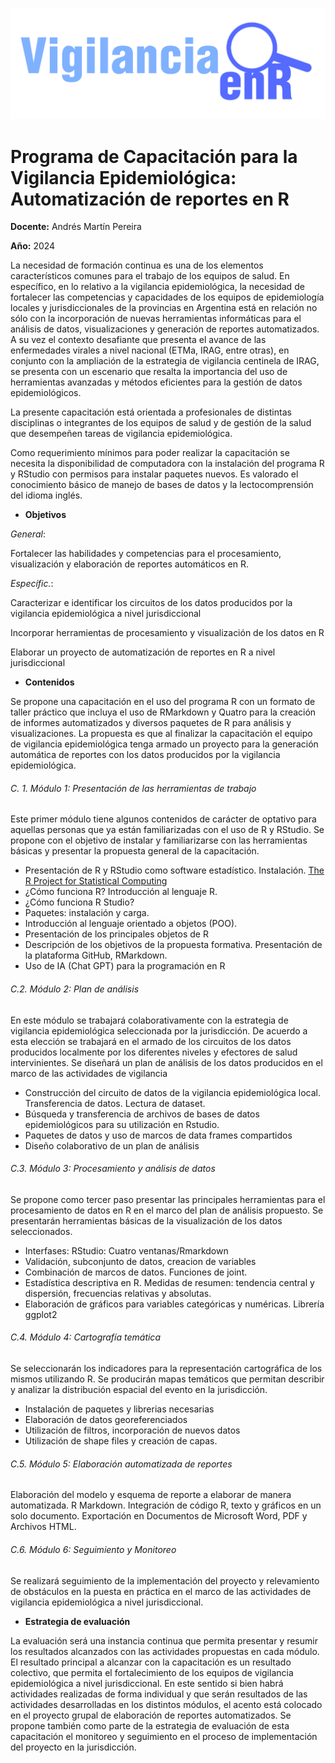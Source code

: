 ![Mi imagen](https://github.com/vigilanciaenr/VigilanciaenR/blob/main/logo_1.png)


# Programa de Capacitación para la Vigilancia Epidemiológica: Automatización de reportes en R

**Docente:** Andrés Martín Pereira

**Año:** 2024

<p>
La necesidad de formación continua es una de los elementos característicos comunes para el trabajo de los equipos de salud. En específico, en lo relativo a la vigilancia epidemiológica, la necesidad de fortalecer las competencias y capacidades de los equipos de epidemiología locales y jurisdiccionales de la provincias en Argentina está en relación no sólo con la incorporación de nuevas herramientas informáticas para el análisis de datos, visualizaciones y generación de reportes automatizados. A su vez el contexto desafiante que presenta el avance de las enfermedades virales a nivel nacional (ETMa, IRAG, entre otras), en conjunto con la ampliación de la estrategia de vigilancia centinela de IRAG, se presenta con un escenario que resalta la importancia del uso de  herramientas avanzadas y métodos eficientes para la gestión de datos epidemiológicos. 

La presente capacitación está orientada a profesionales de distintas disciplinas o integrantes de los equipos de salud y de gestión de la salud que desempeñen tareas de vigilancia epidemiológica. 

Como requerimiento mínimos para poder realizar la capacitación se necesita la disponibilidad de computadora con la instalación del programa R y RStudio con permisos para instalar paquetes nuevos. Es valorado el conocimiento básico de manejo de bases de datos y la lectocomprensión del idioma inglés.

</p>



- **Objetivos**
  
*General*:
 <p>
  Fortalecer las habilidades y competencias para el procesamiento, visualización y elaboración de reportes automáticos en R.
</p>

*Específic.*:

<p>
Caracterizar e identificar los circuitos de los datos producidos por la vigilancia epidemiológica a nivel jurisdiccional 

Incorporar herramientas de procesamiento y visualización de los datos en R

Elaborar un proyecto de automatización de reportes en R a nivel jurisdiccional
</p>

- **Contenidos**

<p>
Se propone una capacitación en el uso del programa R con un formato de taller práctico que incluya el uso de RMarkdown y Quatro para la creación de informes automatizados y diversos paquetes de R para análisis y visualizaciones. La propuesta es que al finalizar la capacitación el equipo de vigilancia epidemiológica tenga armado un proyecto para la generación automática de reportes con los datos producidos por la vigilancia epidemiológica. 
</p>
  
###### C. 1. Módulo 1: Presentación de las herramientas de trabajo

Este primer módulo tiene algunos contenidos de carácter de optativo para aquellas personas que ya están familiarizadas con el uso de R y RStudio. Se propone con el objetivo de instalar y familiarizarse con las herramientas básicas y presentar la propuesta general de la capacitación.

- Presentación de R y RStudio como software estadístico. Instalación. [The R Project for Statistical Computing](https://www.r-project.org/)
- ¿Cómo funciona R? Introducción al lenguaje R.
- ¿Cómo funciona R Studio?
- Paquetes: instalación y carga.
- Introducción al lenguaje orientado a objetos (POO).
- Presentación de los principales objetos de R
- Descripción de los objetivos de la  propuesta formativa. Presentación de la plataforma GitHub, RMarkdown.
- Uso de IA (Chat GPT) para la programación en R
 

###### C.2. Módulo 2: Plan de análisis
En este módulo se trabajará colaborativamente con la estrategia de vigilancia epidemiológica seleccionada por la jurisdicción. De acuerdo a esta elección se trabajará en el armado de los circuitos de los datos producidos localmente por los diferentes niveles y efectores de salud intervinientes. Se diseñará un plan de análisis de los datos producidos en el marco de las actividades de vigilancia

- Construcción del circuito de datos de la vigilancia epidemiológica local. Transferencia de datos. Lectura de dataset. 
- Búsqueda y transferencia de archivos de bases de datos epidemiológicos para su utilización en Rstudio.
- Paquetes de datos y uso de marcos de data frames compartidos
- Diseño colaborativo de un plan de análisis

###### C.3. Módulo 3: Procesamiento y análisis de datos

Se propone como tercer paso presentar las principales herramientas para el procesamiento de datos en R en el marco del plan de análisis propuesto. Se presentarán herramientas básicas de la visualización de los datos seleccionados.

- Interfases: RStudio: Cuatro ventanas/Rmarkdown
- Validación, subconjunto de datos, creacion de variables
- Combinación de marcos de datos. Funciones de joint.
- Estadística descriptiva en R. Medidas de resumen: tendencia central y dispersión, frecuencias relativas y absolutas.
- Elaboración de gráficos para variables categóricas y numéricas. Librería ggplot2


###### C.4. Módulo 4: Cartografía temática
Se seleccionarán los indicadores para la representación cartográfica de los mismos utilizando R. Se producirán mapas temáticos que permitan describir y analizar la distribución espacial del evento en la jurisdicción.

- Instalación de paquetes y librerias necesarias
- Elaboración de datos georeferenciados
- Utilización de filtros, incorporación de nuevos datos
- Utilización de shape files y creación de capas.


###### C.5. Módulo 5:  Elaboración automatizada de reportes

Elaboración del modelo y esquema de reporte a elaborar de manera automatizada.  R Markdown. Integración de código R, texto y gráficos en un solo documento. Exportación en Documentos de Microsoft Word, PDF  y Archivos HTML.

###### C.6. Módulo 6: Seguimiento y Monitoreo

Se realizará seguimiento de la implementación del proyecto y relevamiento de obstáculos en la puesta en práctica en el marco de las actividades de vigilancia epidemiológica a nivel jurisdiccional.

- **Estrategia de evaluación**

La evaluación será una instancia continua que permita presentar y resumir los resultados alcanzados con las actividades propuestas en cada módulo. El resultado principal a alcanzar con la capacitación es un resultado colectivo, que permita el fortalecimiento de los equipos de vigilancia epidemiológica a nivel jurisdiccional. En este sentido si bien habrá actividades realizadas de forma individual y que serán resultados de las actividades desarrolladas en los distintos módulos, el acento está colocado en el proyecto grupal de elaboración de reportes automatizados. Se propone también como parte de la estrategia de evaluación de esta capacitación el monitoreo y seguimiento en el proceso de implementación del proyecto en la jurisdicción.



</p>





  
